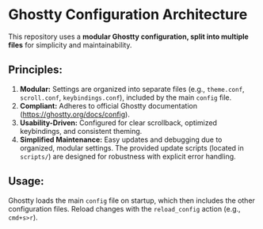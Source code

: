 # Ghostty Configuration Architecture

This repository uses a **modular Ghostty configuration, split into multiple files** for simplicity and maintainability.

## Principles:

1.  **Modular:** Settings are organized into separate files (e.g., `theme.conf`, `scroll.conf`, `keybindings.conf`), included by the main `config` file.
2.  **Compliant:** Adheres to official Ghostty documentation (https://ghostty.org/docs/config).
3.  **Usability-Driven:** Configured for clear scrollback, optimized keybindings, and consistent theming.
4.  **Simplified Maintenance:** Easy updates and debugging due to organized, modular settings. The provided update scripts (located in `scripts/`) are designed for robustness with explicit error handling.

## Usage:

Ghostty loads the main `config` file on startup, which then includes the other configuration files. Reload changes with the `reload_config` action (e.g., `cmd+s>r`).

